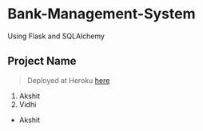 # Bank-Management-System
Using Flask and SQLAlchemy

## Project Name
> Deployed at Heroku [here](https://banking-system-vidhi.herokuapp.com) 
1. Akshit
2. Vidhi
* Akshit
